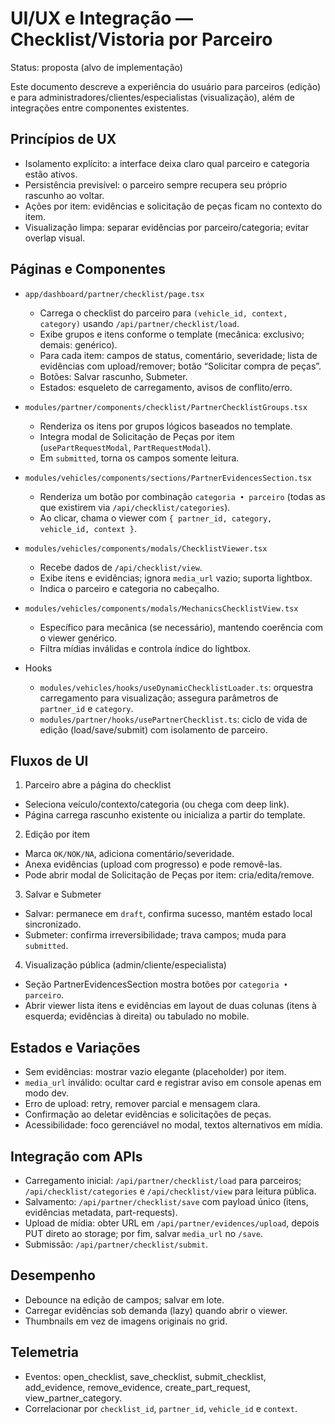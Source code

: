 # UI/UX e Integração — Checklist/Vistoria por Parceiro

Status: proposta (alvo de implementação)

Este documento descreve a experiência do usuário para parceiros (edição) e para
administradores/clientes/especialistas (visualização), além de integrações entre componentes
existentes.

## Princípios de UX

- Isolamento explícito: a interface deixa claro qual parceiro e categoria estão ativos.
- Persistência previsível: o parceiro sempre recupera seu próprio rascunho ao voltar.
- Ações por item: evidências e solicitação de peças ficam no contexto do item.
- Visualização limpa: separar evidências por parceiro/categoria; evitar overlap visual.

## Páginas e Componentes

- `app/dashboard/partner/checklist/page.tsx`
  - Carrega o checklist do parceiro para `(vehicle_id, context, category)` usando
    `/api/partner/checklist/load`.
  - Exibe grupos e itens conforme o template (mecânica: exclusivo; demais: genérico).
  - Para cada item: campos de status, comentário, severidade; lista de evidências com
    upload/remover; botão “Solicitar compra de peças”.
  - Botões: Salvar rascunho, Submeter.
  - Estados: esqueleto de carregamento, avisos de conflito/erro.

- `modules/partner/components/checklist/PartnerChecklistGroups.tsx`
  - Renderiza os itens por grupos lógicos baseados no template.
  - Integra modal de Solicitação de Peças por item (`usePartRequestModal`, `PartRequestModal`).
  - Em `submitted`, torna os campos somente leitura.

- `modules/vehicles/components/sections/PartnerEvidencesSection.tsx`
  - Renderiza um botão por combinação `categoria • parceiro` (todas as que existirem via
    `/api/checklist/categories`).
  - Ao clicar, chama o viewer com `{ partner_id, category, vehicle_id, context }`.

- `modules/vehicles/components/modals/ChecklistViewer.tsx`
  - Recebe dados de `/api/checklist/view`.
  - Exibe itens e evidências; ignora `media_url` vazio; suporta lightbox.
  - Indica o parceiro e categoria no cabeçalho.

- `modules/vehicles/components/modals/MechanicsChecklistView.tsx`
  - Específico para mecânica (se necessário), mantendo coerência com o viewer genérico.
  - Filtra mídias inválidas e controla índice do lightbox.

- Hooks
  - `modules/vehicles/hooks/useDynamicChecklistLoader.ts`: orquestra carregamento para visualização;
    assegura parâmetros de `partner_id` e `category`.
  - `modules/partner/hooks/usePartnerChecklist.ts`: ciclo de vida de edição (load/save/submit) com
    isolamento de parceiro.

## Fluxos de UI

1. Parceiro abre a página do checklist

- Seleciona veículo/contexto/categoria (ou chega com deep link).
- Página carrega rascunho existente ou inicializa a partir do template.

2. Edição por item

- Marca `OK/NOK/NA`, adiciona comentário/severidade.
- Anexa evidências (upload com progresso) e pode removê-las.
- Pode abrir modal de Solicitação de Peças por item: cria/edita/remove.

3. Salvar e Submeter

- Salvar: permanece em `draft`, confirma sucesso, mantém estado local sincronizado.
- Submeter: confirma irreversibilidade; trava campos; muda para `submitted`.

4. Visualização pública (admin/cliente/especialista)

- Seção PartnerEvidencesSection mostra botões por `categoria • parceiro`.
- Abrir viewer lista itens e evidências em layout de duas colunas (itens à esquerda; evidências à
  direita) ou tabulado no mobile.

## Estados e Variações

- Sem evidências: mostrar vazio elegante (placeholder) por item.
- `media_url` inválido: ocultar card e registrar aviso em console apenas em modo dev.
- Erro de upload: retry, remover parcial e mensagem clara.
- Confirmação ao deletar evidências e solicitações de peças.
- Acessibilidade: foco gerenciável no modal, textos alternativos em mídia.

## Integração com APIs

- Carregamento inicial: `/api/partner/checklist/load` para parceiros; `/api/checklist/categories` e
  `/api/checklist/view` para leitura pública.
- Salvamento: `/api/partner/checklist/save` com payload único (itens, evidências metadata,
  part-requests).
- Upload de mídia: obter URL em `/api/partner/evidences/upload`, depois PUT direto ao storage; por
  fim, salvar `media_url` no `/save`.
- Submissão: `/api/partner/checklist/submit`.

## Desempenho

- Debounce na edição de campos; salvar em lote.
- Carregar evidências sob demanda (lazy) quando abrir o viewer.
- Thumbnails em vez de imagens originais no grid.

## Telemetria

- Eventos: open_checklist, save_checklist, submit_checklist, add_evidence, remove_evidence,
  create_part_request, view_partner_category.
- Correlacionar por `checklist_id`, `partner_id`, `vehicle_id` e `context`.
